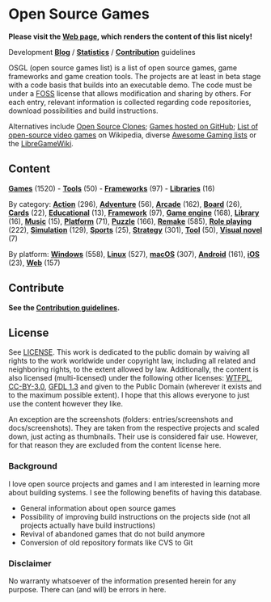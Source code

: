 # Open Source Games

**Please visit the [Web page](https://trilarion.github.io/opensourcegames/), which renders the content of this list
nicely!** 

Development **[Blog](https://trilarion.blogspot.com/search/label/osgames)** / **[Statistics](statistics.md#statistics)** 
/ **[Contribution](CONTRIBUTING.md)** guidelines

OSGL (open source games list) is a list of open source games, game frameworks and game creation tools. The projects are at least in beta stage with a
code basis that builds into an executable demo. The code must be under a [FOSS](https://en.wikipedia.org/wiki/FOSS)
license that allows modification and sharing by others. For each entry, relevant information is collected regarding
code repositories, download possibilities and build instructions.

Alternatives include [Open Source Clones](https://github.com/opengaming/osgameclones);
[Games hosted on GitHub](https://github.com/leereilly/games); [List of open-source video games](https://en.wikipedia.org/wiki/List_of_open-source_video_games)
on Wikipedia, diverse [Awesome Gaming lists](https://github.com/sindresorhus/awesome#gaming) or the [LibreGameWiki](https://libregamewiki.org/Main_Page).

## Content

[comment]: # (start of autogenerated content, do not edit)
**[Games](entries/tocs/_games.md#Games)** (1520) - **[Tools](entries/tocs/_tools.md#Tools)** (50) - **[Frameworks](entries/tocs/_frameworks.md#Frameworks)** (97) - **[Libraries](entries/tocs/_libraries.md#Libraries)** (16)

By category: **[Action](entries/tocs/_action.md#action)** (296), **[Adventure](entries/tocs/_adventure.md#adventure)** (56), **[Arcade](entries/tocs/_arcade.md#arcade)** (162), **[Board](entries/tocs/_board.md#board)** (26), **[Cards](entries/tocs/_cards.md#cards)** (22), **[Educational](entries/tocs/_educational.md#educational)** (13), **[Framework](entries/tocs/_framework.md#framework)** (97), **[Game engine](entries/tocs/_game-engine.md#game-engine)** (168), **[Library](entries/tocs/_library.md#library)** (16), **[Music](entries/tocs/_music.md#music)** (15), **[Platform](entries/tocs/_platform.md#platform)** (71), **[Puzzle](entries/tocs/_puzzle.md#puzzle)** (166), **[Remake](entries/tocs/_remake.md#remake)** (585), **[Role playing](entries/tocs/_role-playing.md#role-playing)** (222), **[Simulation](entries/tocs/_simulation.md#simulation)** (129), **[Sports](entries/tocs/_sports.md#sports)** (25), **[Strategy](entries/tocs/_strategy.md#strategy)** (301), **[Tool](entries/tocs/_tool.md#tool)** (50), **[Visual novel](entries/tocs/_visual-novel.md#visual-novel)** (7)

By platform: **[Windows](entries/tocs/_windows.md#windows)** (558), **[Linux](entries/tocs/_linux.md#linux)** (527), **[macOS](entries/tocs/_macos.md#macos)** (307), **[Android](entries/tocs/_android.md#android)** (161), **[iOS](entries/tocs/_ios.md#ios)** (23), **[Web](entries/tocs/_web.md#web)** (157)

[comment]: # (end of autogenerated content)

## Contribute

**See the [Contribution guidelines](CONTRIBUTING.md).**

## License

See [LICENSE](LICENSE). This work is dedicated to the public domain by waiving all rights to the work worldwide under
copyright law, including all related and neighboring rights, to the extent allowed by law. Additionally, the content is
also licensed (multi-licensed) under the following other licenses: [WTFPL](http://www.wtfpl.net/txt/copying/),
[CC-BY-3.0](https://creativecommons.org/licenses/by/3.0/), [GFDL 1.3](https://www.gnu.org/licenses/fdl-1.3.txt) and
given to the Public Domain (wherever it exists and to the maximum possible extent). I hope that this allows everyone
to just use the content however they like.

An exception are the screenshots (folders: entries/screenshots and docs/screenshots). They are taken from the respective
projects and scaled down, just acting as thumbnails. Their use is considered fair use. However, for that reason they
are excluded from the content license here.

### Background

I love open source projects and games and I am interested in learning more about building systems.
I see the following benefits of having this database.

- General information about open source games
- Possibility of improving build instructions on the projects side (not all projects actually have build instructions)
- Revival of abandoned games that do not build anymore
- Conversion of old repository formats like CVS to Git

### Disclaimer
 
No warranty whatsoever of the information presented herein for any purpose. There can (and will) be errors in here.